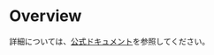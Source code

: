 # Overview

詳細については、[公式ドキュメント](https://www.prisma.io/docs/orm/prisma-migrate/understanding-prisma-migrate/overview)を参照してください。
